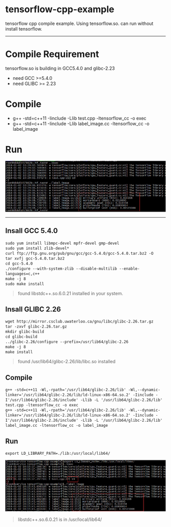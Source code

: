 # tensorflow-cpp-example

tensorflow cpp compile example. Using tensorflow.so. can run without install tensorflow.
___

# Compile Requirement
  tensorflow.so is building in GCC5.4.0 and glibc-2.23
* need GCC >=5.4.0
* need GLIBC >= 2.23

# Compile
* g++ -std=c++11 -Iinclude -Llib test.cpp -ltensorflow_cc -o exec
* g++ -std=c++11 -Iinclude -Llib label_image.cc -ltensorflow_cc -o label_image

# Run
![图片](/doc/01.jpg)


--- 
## Insall GCC 5.4.0
    sudo yum install libmpc-devel mpfr-devel gmp-devel
    sudo yum install zlib-devel*
    curl ftp://ftp.gnu.org/pub/gnu/gcc/gcc-5.4.0/gcc-5.4.0.tar.bz2 -O
    tar xvfj gcc-5.4.0.tar.bz2    
    cd gcc-5.4.0
    ./configure --with-system-zlib --disable-multilib --enable-languages=c,c++
    make -j 8
    sudo make install


> found libstdc++.so.6.0.21 installed in your system.

## Insall GLIBC 2.26
    wget http://mirror.csclub.uwaterloo.ca/gnu/libc/glibc-2.26.tar.gz
    tar -zxvf glibc-2.26.tar.gz 
    mkdir glibc-build
    cd glibc-build
    ../glibc-2.26/configure --prefix=/usr/lib64/glibc-2.26 
    make -j 8
    make install
> found /usr/lib64/glibc-2.26/lib/libc.so installed 


## Compile
    g++ -std=c++11 -Wl,-rpath='/usr/lib64/glibc-2.26/lib' -Wl,--dynamic-linker='/usr/lib64/glibc-2.26/lib/ld-linux-x86-64.so.2' -Iinclude -I'/usr/lib64/glibc-2.26/include' -Llib -L '/usr/lib64/glibc-2.26/lib' test.cpp -ltensorflow_cc -o exec 
    g++ -std=c++11 -Wl,-rpath='/usr/lib64/glibc-2.26/lib' -Wl,--dynamic-linker='/usr/lib64/glibc-2.26/lib/ld-linux-x86-64.so.2' -Iinclude -I'/usr/lib64/glibc-2.26/include' -Llib -L '/usr/lib64/glibc-2.26/lib' label_image.cc -ltensorflow_cc -o label_image 

## Run
    export LD_LIBRARY_PATH=./lib:/usr/local/lib64/

![图片](/doc/02.jpg)

> libstdc++.so.6.0.21 is in /usr/local/lib64/



